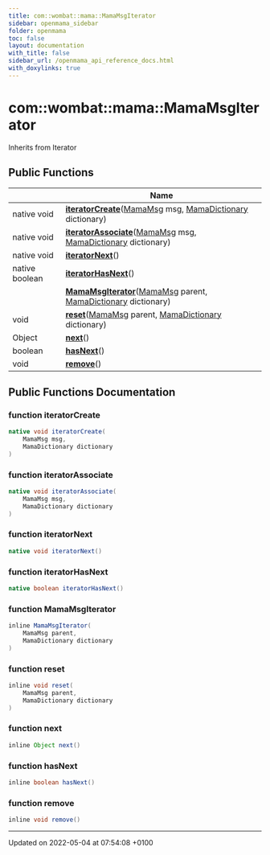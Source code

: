 ```yaml
---
title: com::wombat::mama::MamaMsgIterator
sidebar: openmama_sidebar
folder: openmama
toc: false
layout: documentation
with_title: false
sidebar_url: /openmama_api_reference_docs.html
with_doxylinks: true
---
```


# com::wombat::mama::MamaMsgIterator





Inherits from Iterator

## Public Functions

|                | Name           |
| -------------- | -------------- |
| native void | **[iteratorCreate](classcom_1_1wombat_1_1mama_1_1MamaMsgIterator.html#function-iteratorcreate)**([MamaMsg](classcom_1_1wombat_1_1mama_1_1MamaMsg.html) msg, [MamaDictionary](classcom_1_1wombat_1_1mama_1_1MamaDictionary.html) dictionary) |
| native void | **[iteratorAssociate](classcom_1_1wombat_1_1mama_1_1MamaMsgIterator.html#function-iteratorassociate)**([MamaMsg](classcom_1_1wombat_1_1mama_1_1MamaMsg.html) msg, [MamaDictionary](classcom_1_1wombat_1_1mama_1_1MamaDictionary.html) dictionary) |
| native void | **[iteratorNext](classcom_1_1wombat_1_1mama_1_1MamaMsgIterator.html#function-iteratornext)**() |
| native boolean | **[iteratorHasNext](classcom_1_1wombat_1_1mama_1_1MamaMsgIterator.html#function-iteratorhasnext)**() |
| | **[MamaMsgIterator](classcom_1_1wombat_1_1mama_1_1MamaMsgIterator.html#function-mamamsgiterator)**([MamaMsg](classcom_1_1wombat_1_1mama_1_1MamaMsg.html) parent, [MamaDictionary](classcom_1_1wombat_1_1mama_1_1MamaDictionary.html) dictionary) |
| void | **[reset](classcom_1_1wombat_1_1mama_1_1MamaMsgIterator.html#function-reset)**([MamaMsg](classcom_1_1wombat_1_1mama_1_1MamaMsg.html) parent, [MamaDictionary](classcom_1_1wombat_1_1mama_1_1MamaDictionary.html) dictionary) |
| Object | **[next](classcom_1_1wombat_1_1mama_1_1MamaMsgIterator.html#function-next)**() |
| boolean | **[hasNext](classcom_1_1wombat_1_1mama_1_1MamaMsgIterator.html#function-hasnext)**() |
| void | **[remove](classcom_1_1wombat_1_1mama_1_1MamaMsgIterator.html#function-remove)**() |

## Public Functions Documentation

### function iteratorCreate

```java
native void iteratorCreate(
    MamaMsg msg,
    MamaDictionary dictionary
)
```


### function iteratorAssociate

```java
native void iteratorAssociate(
    MamaMsg msg,
    MamaDictionary dictionary
)
```


### function iteratorNext

```java
native void iteratorNext()
```


### function iteratorHasNext

```java
native boolean iteratorHasNext()
```


### function MamaMsgIterator

```java
inline MamaMsgIterator(
    MamaMsg parent,
    MamaDictionary dictionary
)
```


### function reset

```java
inline void reset(
    MamaMsg parent,
    MamaDictionary dictionary
)
```


### function next

```java
inline Object next()
```


### function hasNext

```java
inline boolean hasNext()
```


### function remove

```java
inline void remove()
```


-------------------------------

Updated on 2022-05-04 at 07:54:08 +0100